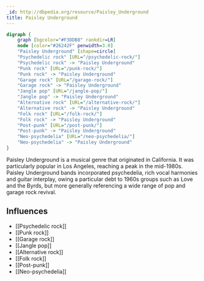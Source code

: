 ```yaml
---
_id: http://dbpedia.org/resource/Paisley_Underground
title: Paisley Underground
---
```


```dot
digraph {
	graph [bgcolor="#F3DDB8" rankdir=LR]
	node [color="#26242F" penwidth=3.0]
	"Paisley Underground" [shape=circle]
	"Psychedelic rock" [URL="/psychedelic-rock/"]
	"Psychedelic rock" -> "Paisley Underground"
	"Punk rock" [URL="/punk-rock/"]
	"Punk rock" -> "Paisley Underground"
	"Garage rock" [URL="/garage-rock/"]
	"Garage rock" -> "Paisley Underground"
	"Jangle pop" [URL="/jangle-pop/"]
	"Jangle pop" -> "Paisley Underground"
	"Alternative rock" [URL="/alternative-rock/"]
	"Alternative rock" -> "Paisley Underground"
	"Folk rock" [URL="/folk-rock/"]
	"Folk rock" -> "Paisley Underground"
	"Post-punk" [URL="/post-punk/"]
	"Post-punk" -> "Paisley Underground"
	"Neo-psychedelia" [URL="/neo-psychedelia/"]
	"Neo-psychedelia" -> "Paisley Underground"
}
```

Paisley Underground is a musical genre that originated in California. It was particularly popular in Los Angeles, reaching a peak in the mid-1980s. Paisley Underground bands incorporated psychedelia, rich vocal harmonies and guitar interplay, owing a particular debt to 1960s groups such as Love and the Byrds, but more generally referencing a wide range of pop and garage rock revival.

## Influences

- [[Psychedelic rock]]
- [[Punk rock]]
- [[Garage rock]]
- [[Jangle pop]]
- [[Alternative rock]]
- [[Folk rock]]
- [[Post-punk]]
- [[Neo-psychedelia]]
